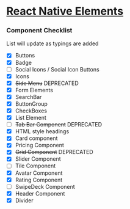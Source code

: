 # [React Native Elements](https://github.com/react-native-training/react-native-elements)

### Component Checklist
List will update as typings are added

- [x] Buttons
- [x] Badge
- [ ] Social Icons / Social Icon Buttons
- [x] Icons
- [x] ~~Side Menu~~ DEPRECATED
- [x] Form Elements
- [x] SearchBar
- [x] ButtonGroup
- [x] CheckBoxes
- [x] List Element
- [ ] ~~Tab Bar Component~~ DEPRECATED
- [x] HTML style headings
- [x] Card component
- [x] Pricing Component
- [x] ~~Grid Component~~ DEPRECATED
- [x] Slider Component
- [ ] Tile Component
- [x] Avatar Component
- [x] Rating Component
- [ ] SwipeDeck Component
- [x] Header Component
- [x] Divider
